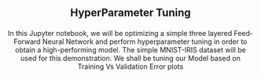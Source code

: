 ## <p style="text-align: center;">HyperParameter Tuning</p>

<p style="text-align: center;">In this Jupyter notebook, we will be optimizing a simple three layered Feed-Forward Neural Network and perform hyperparameter tuning in order to obtain a high-performing model. The simple MNIST-IRIS dataset will be used for this demonstration. We shall be tuning our Model based on Training Vs Validation Error plots </p>
